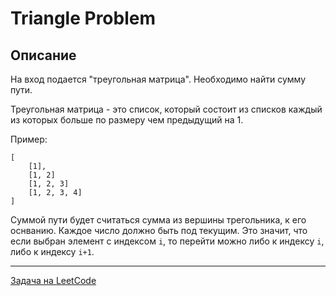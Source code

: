 # Triangle Problem

## Описание

На вход подается "треугольная матрица". Необходимо найти сумму пути.

Треугольная матрица - это список, который состоит из списков каждый из которых больше по размеру чем предыдущий на 1.

Пример:
```
[
    [1],
    [1, 2]
    [1, 2, 3]
    [1, 2, 3, 4]
]
```

Суммой пути будет считаться сумма из вершины трегольника, к его оснванию. Каждое число должно быть под текущим. Это значит, что если выбран элемент с индексом `i`, то перейти можно либо к индексу `i`, либо к индексу `i+1`.


---

<a href="https://leetcode.com/problems/triangle/">Задача на LeetCode</a>

